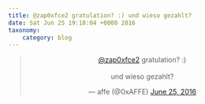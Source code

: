 ```yaml
---
title: @zap0xfce2 gratulation? :) und wieso gezahlt?
date: Sat Jun 25 19:18:04 +0000 2016
taxonomy:
    category: blog
---
```

<blockquote class="twitter-tweet" align="center"><p lang="de" dir="ltr"><a href="https://twitter.com/zap0xfce2">@zap0xfce2</a> gratulation? :) <br><br>und wieso gezahlt?</p>&mdash; affe (@0xAFFE) <a href="https://twitter.com/0xAFFE/status/746784543072489472">June 25, 2016</a></blockquote>
